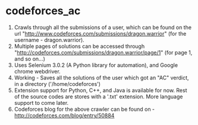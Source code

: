 # codeforces_ac
1. Crawls through all the submissions of a user, which can be found on the url "http://www.codeforces.com/submissions/dragon.warrior" (for the username - dragon.warrior).
2. Multiple pages of solutions can be accessed through "http://codeforces.com/submissions/dragon.warrior/page/1" (for page 1, and so on...)
3. Uses Selenium 3.0.2 (A Python library for automation), and Google chrome webdriver.
4. Working - Saves all the solutions of the user which got an "AC" verdict, in a directory ('/home/codeforces')
5. Extension support for Python, C++, and Java is available for now. Rest of the source codes are stores with a '.txt' extension. More language support to come later.
6. Codeforces blog for the above crawler can be found on - http://codeforces.com/blog/entry/50884
